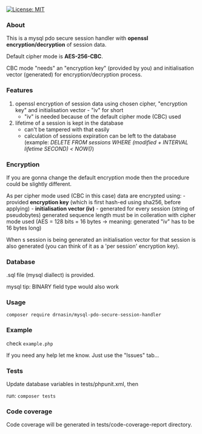 [![License: MIT](https://img.shields.io/badge/License-MIT-yellow.svg)](https://opensource.org/licenses/MIT)

### About
This is a mysql pdo secure session handler with **openssl encryption/decryption** of session data.

Default cipher mode is **AES-256-CBC**.

CBC mode "needs" an "encryption key" (provided by you) and initialisation vector (generated) for encryption/decryption process.

### Features
   1. openssl encryption of session data using chosen cipher, "encryption key" and initialisation vector - "iv" for short
        - "iv" is needed because of the default cipher mode (CBC) used
   2. lifetime of a session is kept in the database
        - can't be tampered with that easily
        - calculation of sessions expiration can be left to the database
        (example: _DELETE FROM sessions WHERE (modified + INTERVAL lifetime SECOND) < NOW()_)

### Encryption
If you are gonna change the default encryption mode then the procedure could be slightly different.

As per cipher mode used (CBC in this case) data are encrypted using:
    - provided **encryption key** (which is first hash-ed using sha256, before applying)
    - **initialisation vector (iv)** - generated for every session (string of pseudobytes)
    generated sequence length must be in colleration with cipher mode used
    (AES = 128 bits = 16 bytes -> meaning: generated "iv" has to be 16 bytes long)

When s session is being generated an initialisation vector for that session is also generated (you can think of it as
a 'per session' encryption key).

### Database
.sql file (mysql diallect) is provided.

mysql tip: BINARY field type would also work

### Usage

`composer require drnasin/mysql-pdo-secure-session-handler`

### Example

check `example.php`

If you need any help let me know. Just use the "Issues" tab...

### Tests
Update database variables in tests/phpunit.xml, then

run: `composer tests`

### Code coverage
Code coverage will be generated in tests/code-coverage-report directory.



